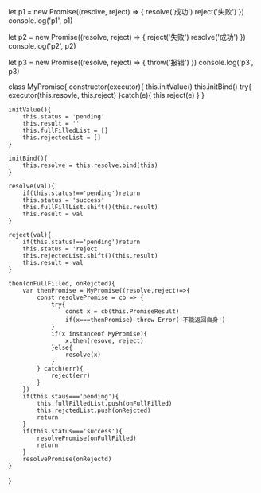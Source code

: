 let p1 = new Promise((resolve, reject) => {
    resolve('成功')
    reject('失败')
})
console.log('p1', p1)

let p2 = new Promise((resolve, reject) => {
    reject('失败')
    resolve('成功')
})
console.log('p2', p2)

let p3 = new Promise((resolve, reject) => {
    throw('报错')
})
console.log('p3', p3)


class MyPromise{
    constructor(executor){
        this.initValue()
        this.initBind()
        try{
            executor(this.resovle, this.reject)
        }catch(e){
            this.reject(e)
        }
    }

    initValue(){
        this.status = 'pending'
        this.result = ''
        this.fullFilledList = []
        this.rejectedList = []
    }

    initBind(){
        this.resolve = this.resolve.bind(this)
    }

    resolve(val){
        if(this.status!=='pending')return
        this.status = 'success'
        this.fullFillList.shift()(this.result)
        this.result = val 
    }

    reject(val){
        if(this.status!=='pending')return
        this.status = 'reject'
        this.rejectedList.shift()(this.result)
        this.result = val
    }

    then(onFullFilled, onRejcted){
        var thenPromise = MyPromise((resolve,reject)=>{
            const resolvePromise = cb => {
                try{
                    const x = cb(this.PromiseResult)
                    if(x===thenPromise) throw Error('不能返回自身')
                }
                if(x instanceof MyPromise){
                    x.then(resove, reject)
                }else{
                    resolve(x)
                }
            } catch(err){
                reject(err)
            }
        })
        if(this.staus==='pending'){
            this.fullFilledList.push(onFullFilled)
            this.rejctedList.push(onRejcted)
            return 
        }
        if(this.status==='success'){
            resolvePromise(onFullFilled)
            return
        }
        resolvePromise(onRejectd)
    }
}